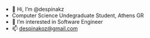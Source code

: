 - 👋 Hi, I’m @despinakz
- Computer Science Undegraduate Student, Athens GR
- 👀 I’m interested in Software Engineer 
- 📫 despinakoz@gmail.com

<!---
despinakz/despinakz is a ✨ special ✨ repository because its `README.md` (this file) appears on your GitHub profile.
You can click the Preview link to take a look at your changes.
--->
